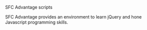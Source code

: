SFC Advantage scripts

SFC Advantage provides an environment to learn jQuery and hone Javascript programming skills.
